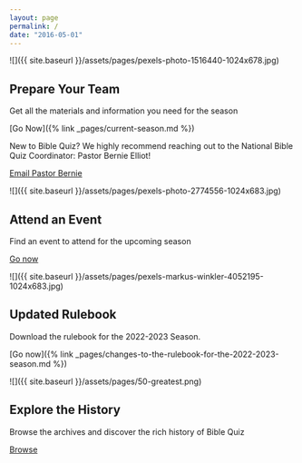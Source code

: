 ```yaml
---
layout: page
permalink: /
date: "2016-05-01"
---
```


![]({{ site.baseurl }}/assets/pages/pexels-photo-1516440-1024x678.jpg)

## Prepare Your Team

Get all the materials and information you need for the season

[Go Now]({% link _pages/current-season.md %})

New to Bible Quiz? We highly recommend reaching out to the National Bible Quiz Coordinator: Pastor Bernie Elliot!

[Email Pastor Bernie](mailto:elliotbq@gmail.com)

![]({{ site.baseurl }}/assets/pages/pexels-photo-2774556-1024x683.jpg)

## Attend an Event

Find an event to attend for the upcoming season

[Go now](https://www.biblequiz.com/events)

![]({{ site.baseurl }}/assets/pages/pexels-markus-winkler-4052195-1024x683.jpg)

## Updated Rulebook

Download the rulebook for the 2022-2023 Season.

[Go now]({% link _pages/changes-to-the-rulebook-for-the-2022-2023-season.md %})

![]({{ site.baseurl }}/assets/pages/50-greatest.png)

## Explore the History

Browse the archives and discover the rich history of Bible Quiz

[Browse](https://www.biblequiz.com/history)
